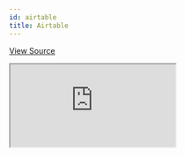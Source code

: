 ```yaml
---
id: airtable
title: Airtable
---
```


[View Source](https://github.com/pankod/refine/tree/master/examples/airtable)

<iframe src="https://codesandbox.io/embed/refine-airtable-example-wkf5l?autoresize=1&fontsize=14&module=%2Fsrc%2FApp.tsx&theme=dark&view=preview"
    style={{width: "100%", height:"80vh", border: "0px", borderRadius: "8px", overflow:"hidden"}}
    title="refine-airtable-example"
    allow="accelerometer; ambient-light-sensor; camera; encrypted-media; geolocation; gyroscope; hid; microphone; midi; payment; usb; vr; xr-spatial-tracking"
    sandbox="allow-forms allow-modals allow-popups allow-presentation allow-same-origin allow-scripts"
></iframe>